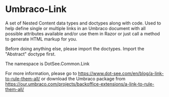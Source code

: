# Umbraco-Link
A set of Nested Content data types and doctypes along with code. Used to help define single or multiple links in an Umbraco document with all possible attributes available and/or use them in Razor or just call a method to generate HTML markup for you.

Before doing anything else, please import the doctypes. Import the "Abstract" doctype first.

The namespace is DotSee.Common.Link

For more information, please go to https://www.dot-see.com/en/blog/a-link-to-rule-them-all/ or download the Umbraco package from https://our.umbraco.com/projects/backoffice-extensions/a-link-to-rule-them-all/

